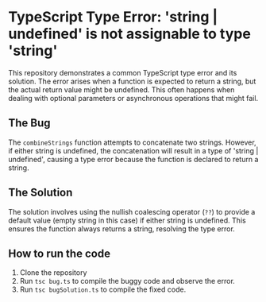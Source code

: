 # TypeScript Type Error: 'string | undefined' is not assignable to type 'string'

This repository demonstrates a common TypeScript type error and its solution.  The error arises when a function is expected to return a string, but the actual return value might be undefined. This often happens when dealing with optional parameters or asynchronous operations that might fail.

## The Bug

The `combineStrings` function attempts to concatenate two strings. However, if either string is undefined, the concatenation will result in a type of 'string | undefined', causing a type error because the function is declared to return a string.

## The Solution

The solution involves using the nullish coalescing operator (`??`) to provide a default value (empty string in this case) if either string is undefined.  This ensures the function always returns a string, resolving the type error.

## How to run the code

1. Clone the repository
2. Run `tsc bug.ts` to compile the buggy code and observe the error.
3. Run `tsc bugSolution.ts` to compile the fixed code. 
